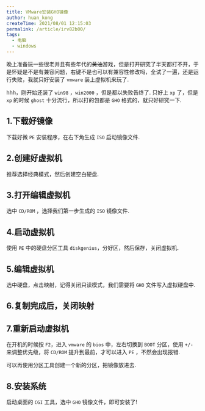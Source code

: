 ```yaml
---
title: VMware安装GHO镜像
author: huan_kong
createTime: 2021/08/01 12:15:03
permalink: /article/irv82b00/
tags:
  - 电脑
  - windows
---
```


晚上准备玩一些很老并且有些年代的~~黄油~~游戏，但是打开研究了半天都打不开，于是怀疑是不是有兼容问题，右键不是也可以有兼容性修改吗，全试了一遍，还是运行失败，我就只好安装了 `vmware` 装上虚拟机来玩了.

hhh，刚开始还装了 `win98` ，`win2000` ，但是都以失败告终了. 只好上 `xp` 了，但是 `xp` 的时候 `ghost` 十分流行，所以打的包都是 `GHO` 格式的，就只好研究一下.

## 1.下载好镜像

下载好微 `PE` 安装程序，在右下角生成 `ISO` 启动镜像文件.

## 2.创建好虚拟机

推荐选择经典模式，然后创建空白硬盘.

## 3.打开编辑虚拟机

选中 `CD/ROM` ，选择我们第一步生成的 `ISO` 镜像文件.

## 4.启动虚拟机

使用 `PE` 中的硬盘分区工具 `diskgenius`，分好区，然后保存，关闭虚拟机.

## 5.编辑虚拟机

选中硬盘，点击映射，记得关闭只读模式，我们需要将 `GHO` 文件写入虚拟硬盘中.

## 6.复制完成后，关闭映射

## 7.重新启动虚拟机

在开机的时候按 `F2`，进入 `vmware` 的 `bios` 中，左右切换到 `BOOT` 分区，使用 `+/-` 来调整优先级，将 `CD/ROM` 提升到最前，才可以进入 `PE` ，不然会出现报错.

可以再使用分区工具创建一个新的分区，把镜像放进去.

## 8.安装系统

启动桌面的 `CGI` 工具，选中 `GHO` 镜像文件，即可安装了!
